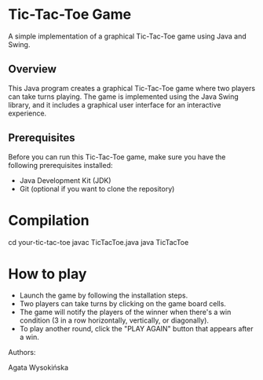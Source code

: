 # Tic-Tac-Toe Game

A simple implementation of a graphical Tic-Tac-Toe game using Java and Swing.

## Overview

This Java program creates a graphical Tic-Tac-Toe game where two players can take turns playing. The game is implemented using the Java Swing library, and it includes a graphical user interface for an interactive experience.

## Prerequisites

Before you can run this Tic-Tac-Toe game, make sure you have the following prerequisites installed:

- Java Development Kit (JDK)
- Git (optional if you want to clone the repository)

# Compilation

cd your-tic-tac-toe
javac TicTacToe.java
java TicTacToe

# How to play

- Launch the game by following the installation steps.
- Two players can take turns by clicking on the game board cells.
- The game will notify the players of the winner when there's a win condition (3 in a row horizontally, vertically, or diagonally).
- To play another round, click the "PLAY AGAIN" button that appears after a win.

Authors:

Agata Wysokińska